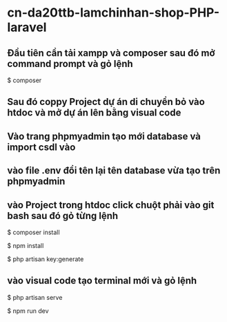 # cn-da20ttb-lamchinhan-shop-PHP-laravel
## Đầu tiên cần tải xampp và composer sau đó mở command prompt và gỏ lệnh 

$ composer

## Sau đó coppy Project dự án di chuyển bỏ vào htdoc và mở dự án lên bằng visual code
## Vào trang phpmyadmin tạo mới database và import csdl vào 
## vào file .env đổi tên lại tên database vừa tạo trên phpmyadmin

## vào Project trong htdoc click chuột phải vào git bash sau đó gỏ từng lệnh
$ composer install

$ npm install

$ php artisan key:generate

## vào visual code tạo terminal mới và gỏ lệnh

$ php artisan serve

$ npm run dev
